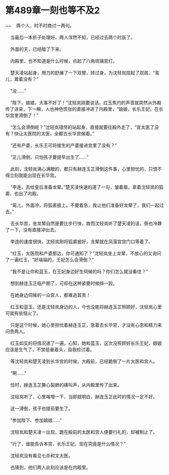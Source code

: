 # 第489章一刻也等不及2
~~&nbsp;&nbsp;&nbsp;&nbsp;两个人，时不时商讨一两句。<br><br>&nbsp;&nbsp;&nbsp;&nbsp;当最后一本折子处理好，两人浑然不知，已经过去两个时辰了。<br><br>&nbsp;&nbsp;&nbsp;&nbsp;外面的天，已经暗了下来。<br><br>&nbsp;&nbsp;&nbsp;&nbsp;内殿里，也不知道是什么时候，点起了八角琉璃宫灯。<br><br>&nbsp;&nbsp;&nbsp;&nbsp;楚天凌站起身，用力的舒展了一下双臂，转过身，为沈轻岚捏起了双肩，“鸾儿，累着没有？”<br><br>&nbsp;&nbsp;&nbsp;&nbsp;“没……”<br><br>&nbsp;&nbsp;&nbsp;&nbsp;“陛下，娘娘，大事不好了！”沈轻岚刚要说话，红玉焦灼的声音就突然从外殿传了进来，下一瞬，人也神色慌张的直接冲进了内殿里，“娘娘，长乐王妃，在长华宫里滑倒了！”<br><br>&nbsp;&nbsp;&nbsp;&nbsp;“怎么会滑倒呢？”沈轻岚错愕的站起身，直接就要往殿外走了，“宣太医了没有？快让太医院的太医，全都去长华宫候着。”<br><br>&nbsp;&nbsp;&nbsp;&nbsp;“还有产婆，长乐王可将接生的产婆接进宫里了没有？”<br><br>&nbsp;&nbsp;&nbsp;&nbsp;“芷儿滑倒，只怕孩子要提早出生了……”<br><br>&nbsp;&nbsp;&nbsp;&nbsp;此刻，沈轻岚满心满眼的，都只有赫连玉芷滑倒这件事，心里担忧的，只恨不得立刻就能出现在长华宫。<br><br>&nbsp;&nbsp;&nbsp;&nbsp;“李连，去给皇后准备龙辇。”楚天凌快速的道了一句，皱着眉，拿着沈轻岚的狐裘，也出了内殿。<br><br>&nbsp;&nbsp;&nbsp;&nbsp;“鸾儿，外面冷，将狐裘披上。不要着急，我让他们准备好龙辇了，我们一起过去。”<br><br>&nbsp;&nbsp;&nbsp;&nbsp;去长华宫，坐龙辇自然是要比步行快，故而沈轻岚听了楚天凌的话，倒也冷静了一下，没有直接冲出去。<br><br>&nbsp;&nbsp;&nbsp;&nbsp;李连的速度很快，沈轻岚刚将狐裘披好，龙辇就在凤藻宫宫门口等着了。<br><br>&nbsp;&nbsp;&nbsp;&nbsp;“红玉，太医院和产婆那边，你可通知了？”沈轻岚坐上龙辇，不放心的又询问了一遍红玉，“好端端的，王妃怎么会滑倒？”<br><br>&nbsp;&nbsp;&nbsp;&nbsp;“我不是让你和蓝玉，在王妃身边好生伺候的吗？你们怎么就没看住？”<br><br>&nbsp;&nbsp;&nbsp;&nbsp;想到赫连玉芷临产期了，可却在这种紧要时候摔一跤。<br><br>&nbsp;&nbsp;&nbsp;&nbsp;在她身边伺候的一众宫人，都难逃其责！<br><br>&nbsp;&nbsp;&nbsp;&nbsp;红玉和蓝玉，还是沈轻岚身边的人，今也没能将赫连玉芷照顾好，沈轻岚心里可就有些恼火了。<br><br>&nbsp;&nbsp;&nbsp;&nbsp;只是这个时候，她心里担忧着赫连玉芷，急着去长华宫，才没有心思和精力来问责两人。<br><br>&nbsp;&nbsp;&nbsp;&nbsp;红玉如实的将情况道了一遍，心知，她和蓝玉，这次没照顾好长乐王妃，娘娘应该是生气了，不禁低垂着头，自我检讨着。<br><br>&nbsp;&nbsp;&nbsp;&nbsp;等沈轻岚和楚天凌到长华宫的时候，大殿前，已经跪倒了一片太医和宫人。<br><br>&nbsp;&nbsp;&nbsp;&nbsp;“啊……”<br><br>&nbsp;&nbsp;&nbsp;&nbsp;恰时，赫连玉芷撕心裂肺的痛叫声，从内殿里传了出来。<br><br>&nbsp;&nbsp;&nbsp;&nbsp;沈轻岚听了，心里咯噔一下，当即就明白，赫连玉芷此时的情况一定不好。<br><br>&nbsp;&nbsp;&nbsp;&nbsp;这一滑倒，孩子也提前要生了。<br><br>&nbsp;&nbsp;&nbsp;&nbsp;“参加陛下、参加娘娘……”<br><br>&nbsp;&nbsp;&nbsp;&nbsp;沈轻岚和楚天凌一出现，跪在殿前的太医和宫人便要行礼的，却被制止了。<br><br>&nbsp;&nbsp;&nbsp;&nbsp;“行了，谁能告诉本宫，长乐王妃，现在究竟是什么情况？”<br><br>&nbsp;&nbsp;&nbsp;&nbsp;沈轻岚没有看见七杀和文太医。<br><br>&nbsp;&nbsp;&nbsp;&nbsp;也猜到，他们两人此刻应该是在内殿里。<br><br>
                    

<script>_fwqdsqadxfw()</script>
<div><script>_dfwf1dw();</script></div>
<div><script>_dfwf1agdw();</script></div>
                